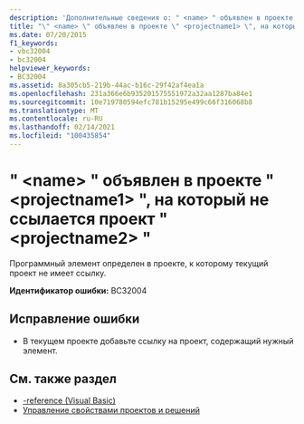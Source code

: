 ```yaml
---
description: 'Дополнительные сведения о: " <name> " объявлен в проекте " <projectname1> ", на который не ссылается проект " <projectname2> "'
title: "\" <name> \" объявлен в проекте \" <projectname1> \", на который не ссылается проект \" <projectname2> \""
ms.date: 07/20/2015
f1_keywords:
- vbc32004
- bc32004
helpviewer_keywords:
- BC32004
ms.assetid: 8a305cb5-219b-44ac-b16c-29f42af4ea1a
ms.openlocfilehash: 231a366e6b935201575551972a32aa1287ba84e1
ms.sourcegitcommit: 10e719780594efc781b15295e499c66f316068b8
ms.translationtype: MT
ms.contentlocale: ru-RU
ms.lasthandoff: 02/14/2021
ms.locfileid: "100435854"
---
```

# <a name="name-is-declared-in-project-projectname1-which-is-not-referenced-by-project-projectname2"></a>" \<name> " объявлен в проекте " \<projectname1> ", на который не ссылается проект " \<projectname2> "

Программный элемент определен в проекте, к которому текущий проект не имеет ссылку.  
  
 **Идентификатор ошибки:** BC32004  
  
## <a name="to-correct-this-error"></a>Исправление ошибки  
  
- В текущем проекте добавьте ссылку на проект, содержащий нужный элемент.  
  
## <a name="see-also"></a>См. также раздел

- [-reference (Visual Basic)](../reference/command-line-compiler/reference.md)
- [Управление свойствами проектов и решений](/visualstudio/ide/managing-project-and-solution-properties)
